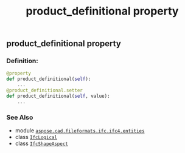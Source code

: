 ﻿---
title: product_definitional property
second_title: Aspose.CAD for Python via .NET API References
description: 
type: docs
weight: 90
url: /python-net/aspose.cad.fileformats.ifc.ifc4.entities/ifcshapeaspect/product_definitional/
is_root: false
---

## product_definitional property

### Definition:
```python
@property
def product_definitional(self):
    ...
@product_definitional.setter
def product_definitional(self, value):
    ...
```

### See Also
* module [`aspose.cad.fileformats.ifc.ifc4.entities`](../../)
* class [`IfcLogical`](/cad/python-net/aspose.cad.fileformats.ifc.ifc4.types/ifclogical)
* class [`IfcShapeAspect`](/cad/python-net/aspose.cad.fileformats.ifc.ifc4.entities/ifcshapeaspect)
